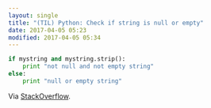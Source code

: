 ```yaml
---
layout: single
title: "(TIL) Python: Check if string is null or empty"
date: 2017-04-05 05:23
modified: 2017-04-05 05:34
---
```


```python
if mystring and mystring.strip():
    print "not null and not empty string"
else:
    print "null or empty string"
```

Via [StackOverflow](https://stackoverflow.com/a/28433369/1257318).
